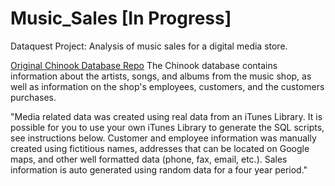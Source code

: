 # Music_Sales [In Progress]
Dataquest Project: Analysis of music sales for a digital media store.

[Original Chinook Database Repo](https://github.com/lerocha/chinook-database)
The Chinook database contains information about the artists, songs, and albums from the music shop, as well as information on the shop's employees, customers, and the customers purchases.

"Media related data was created using real data from an iTunes Library. It is possible for you to use your own iTunes Library to generate the SQL scripts, see instructions below. Customer and employee information was manually created using fictitious names, addresses that can be located on Google maps, and other well formatted data (phone, fax, email, etc.). Sales information is auto generated using random data for a four year period."
